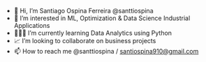 - 👋 Hi, I’m Santiago Ospina Ferreira @santtiospina
- 👀 I’m interested in ML, Optimization & Data Science Industrial Applications
- 👨🏻‍💻 I’m currently learning Data Analytics using Python
- 📈 I’m looking to collaborate on business projects
- 📫 How to reach me @santtiospina / santiospina910@gmail.com

<!---
santtiospina/santtiospina is a ✨ special ✨ repository because its `README.md` (this file) appears on your GitHub profile.
You can click the Preview link to take a look at your changes.
--->
